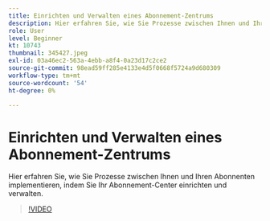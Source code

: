 ```yaml
---
title: Einrichten und Verwalten eines Abonnement-Zentrums
description: Hier erfahren Sie, wie Sie Prozesse zwischen Ihnen und Ihren Abonnenten implementieren, indem Sie Ihr Abonnement-Center einrichten und verwalten.
role: User
level: Beginner
kt: 10743
thumbnail: 345427.jpeg
exl-id: 03a46ec2-563a-4ebb-a8f4-0a23d17c2ce2
source-git-commit: 98ead59ff285e4133e4d5f0668f5724a9d680309
workflow-type: tm+mt
source-wordcount: '54'
ht-degree: 0%

---
```


# Einrichten und Verwalten eines Abonnement-Zentrums

Hier erfahren Sie, wie Sie Prozesse zwischen Ihnen und Ihren Abonnenten implementieren, indem Sie Ihr Abonnement-Center einrichten und verwalten.

>[!VIDEO](https://video.tv.adobe.com/v/345427/?quality=12&learn=on)
